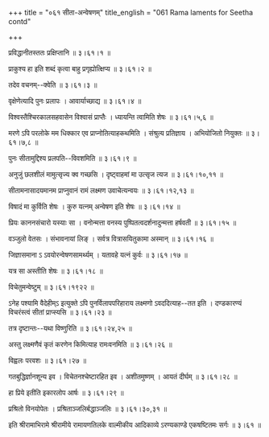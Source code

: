 +++
title = "०६१ सीता-अन्वेषणम्"
title_english = "061 Rama laments for Seetha contd"

+++


प्रविद्धानीतस्ततः प्रक्षिप्तानि  ॥  ३।६१।१  ॥   

  

प्राकुश्य हा इति शब्दं कृत्वा बाहु प्रगृह्योत्क्षिप्य  ॥  ३।६१।२  ॥   

  

तदेव वचनम्--क्वेति  ॥  ३।६१।३  ॥   

  

वृक्षेणेत्यादि पुनः प्रलापः । आवार्याच्छाद्य  ॥  ३।६१।४  ॥   

  

विश्वस्तैश्चिरकालसहवासेन विश्वासं प्राप्तैः । ध्यायन्ति त्वामिति शेषः  ॥ 
३।६१।५,६  ॥   

  

मरणे ऽपि परलोके मम धिक्कार एव प्राप्नोतित्याहकथमिति । संश्रुत्य
प्रतिज्ञाय । अभियोजितो नियुक्तः  ॥  ३।६१।७,८  ॥   

  

पुनः सीतामुद्दिश्य प्रलपति--विवशमिति  ॥  ३।६१।९  ॥   

  

अनुजुं छलशीलं मामुत्सृज्य क्व गच्छसि । दृष्ट्वाहमां मा उत्सृज त्यज  ॥ 
३।६१।१०,११  ॥   

  

सीतामनासादयमानम प्राप्नुवानं रामं लक्ष्मण उवाचेत्यन्वयः  ॥  ३।६१।१२,१३
 ॥   

  

विषादं मा कुर्विति शेषः । कुरु यत्नम् अन्वेषण इति शेषः  ॥  ३।६१।१४  ॥   

  

प्रियः काननसंचारो यस्याः सा । वनोन्मत्ता वनस्य पुष्पितत्वदर्शनादुन्मत्ता
हर्षवती  ॥  ३।६१।१५  ॥   

  

वञ्जुलो वेतसः । संभावनायां लिङ् । सर्वत्र वित्रासयितुकामा अस्मान्  ॥ 
३।६१।१६  ॥   

  

जिज्ञासमाना ऽ ऽवयोरन्वेषणसामर्थ्यम् । यतावहे यत्नं कुर्वः  ॥  ३।६१।१७
 ॥   

  

यत्र सा अस्तीति शेषः  ॥  ३।६१।१८  ॥   

  

विचेतुमन्वेष्टुम्  ॥  ३।६१।१९२२  ॥   

  

ऽनेह पश्यामि वैदेहीम्ऽ इत्युक्ते ऽपि पुनर्विलापपरिहाराय लक्ष्मणो
ऽवददित्याह--तत इति । दण्डकारण्यं विचरंस्त्वं सीतां प्राप्स्यसि  ॥ 
३।६१।२३  ॥   

  

तत्र दृष्टान्तः--यथा विष्णुरिति  ॥  ३।६१।२४,२५  ॥   

  

अस्तु लक्ष्मणैवं कृतं करणेन किमित्याह रामःवनमिति  ॥  ३।६१।२६  ॥   

  

विह्वलः परवशः  ॥  ३।६१।२७  ॥   

  

गतबुद्धिर्ज्ञानशून्य इव । विचेतनश्चेष्टारहित इव । अशीतमुष्णम् । आयतं
दीर्घम्  ॥  ३।६१।२८  ॥   

  

हा प्रिये इतीति इकारलोप आर्षः  ॥  ३।६१।२९  ॥   

  

प्रश्रितो विनयोपेतः । प्रश्रिताञ्जलिर्बद्धाञ्जलिः  ॥  ३।६१।३०,३१  ॥   

  

इति श्रीरामाभिरामे श्रीरामीये रामायणतिलके वाल्मीकीय आदिकाव्ये
ऽरण्यकाण्डे एकषष्टितमः सर्गः  ॥  ३।६१  ॥   

  


